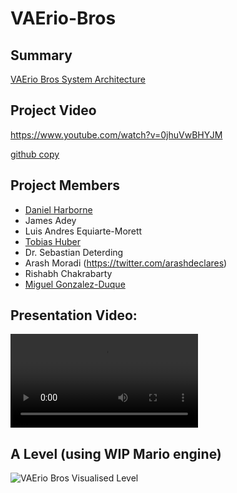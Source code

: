 # VAErio-Bros

## Summary
[VAErio Bros System Architecture](documentation/system_architecture.png)


## Project Video
https://www.youtube.com/watch?v=0jhuVwBHYJM

[github copy](https://github.com/gameaischool2021members/vaerio-bros/blob/main/documentation/vaerio-bros-video.mkv)


## Project Members
- [Daniel Harborne](https://www.linkedin.com/in/daniel-harborne/)
- James Adey
- Luis Andres Equiarte-Morett
- [Tobias Huber](https://www.uni-augsburg.de/en/fakultaet/fai/informatik/prof/hcm/team/tobias-huber/)
- Dr. Sebastian Deterding
- Arash Moradi (https://twitter.com/arashdeclares)
- Rishabh Chakrabarty
- [Miguel Gonzalez-Duque](https://www.miguelgondu.com/about/)

## Presentation Video: 

![VAErio_Bros_Presentation](documentation/vaerio-bros-video.mkv)


## A Level (using WIP Mario engine)
![VAErio Bros Visualised Level](documentation/vaerio.png)
